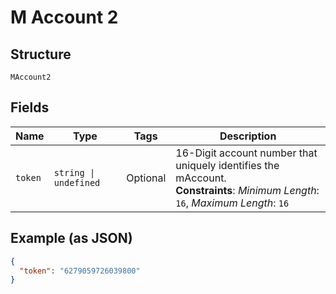 
# M Account 2

## Structure

`MAccount2`

## Fields

| Name | Type | Tags | Description |
|  --- | --- | --- | --- |
| `token` | `string \| undefined` | Optional | 16-Digit account number that uniquely identifies the mAccount.<br>**Constraints**: *Minimum Length*: `16`, *Maximum Length*: `16` |

## Example (as JSON)

```json
{
  "token": "6279059726039800"
}
```

